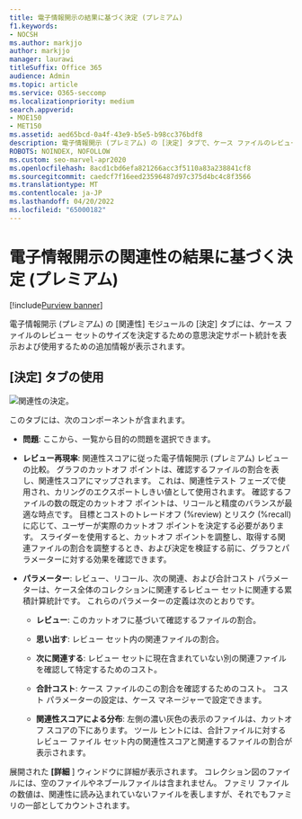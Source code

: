```yaml
---
title: 電子情報開示の結果に基づく決定 (プレミアム)
f1.keywords:
- NOCSH
ms.author: markjjo
author: markjjo
manager: laurawi
titleSuffix: Office 365
audience: Admin
ms.topic: article
ms.service: O365-seccomp
ms.localizationpriority: medium
search.appverid:
- MOE150
- MET150
ms.assetid: aed65bcd-0a4f-43e9-b5e5-b98cc376bdf8
description: 電子情報開示 (プレミアム) の [決定] タブで、ケース ファイルのレビュー セットの正しいサイズを決定するのに役立つデータを提供する方法について説明します。
ROBOTS: NOINDEX, NOFOLLOW
ms.custom: seo-marvel-apr2020
ms.openlocfilehash: 8acd1cbd6efa821266acc3f5110a83a238841cf8
ms.sourcegitcommit: caedcf7f16eed23596487d97c375d4bc4c8f3566
ms.translationtype: MT
ms.contentlocale: ja-JP
ms.lasthandoff: 04/20/2022
ms.locfileid: "65000182"
---
```

# <a name="decisions-based-on-relevance-results-in-ediscovery-premium"></a>電子情報開示の関連性の結果に基づく決定 (プレミアム)

[!include[Purview banner](../includes/purview-rebrand-banner.md)]
  
電子情報開示 (プレミアム) の [関連性] モジュールの [決定] タブには、ケース ファイルのレビュー セットのサイズを決定するための意思決定サポート統計を表示および使用するための追加情報が表示されます。
  
## <a name="using-the-decide-tab"></a>[決定] タブの使用

![関連性の決定。](../media/f32fed89-f3b5-404a-90c7-ea25d2eb58a9.png)
  
このタブには、次のコンポーネントが含まれます。
  
- **問題**: ここから、一覧から目的の問題を選択できます。

- **レビュー再現率**: 関連性スコアに従った電子情報開示 (プレミアム) レビューの比較。 グラフのカットオフ ポイントは、確認するファイルの割合を表し、関連性スコアにマップされます。 これは、関連性テスト フェーズで使用され、カリングのエクスポートしきい値として使用されます。 確認するファイルの数の既定のカットオフ ポイントは、リコールと精度のバランスが最適な時点です。 目標とコストのトレードオフ (%review) とリスク (%recall) に応じて、ユーザーが実際のカットオフ ポイントを決定する必要があります。 スライダーを使用すると、カットオフ ポイントを調整し、取得する関連ファイルの割合を調整するとき、および決定を検証する前に、グラフとパラメーターに対する効果を確認できます。

- **パラメーター**: レビュー、リコール、次の関連、および合計コスト パラメーターは、ケース全体のコレクションに関連するレビュー セットに関連する累積計算統計です。 これらのパラメーターの定義は次のとおりです。

  - **レビュー**: このカットオフに基づいて確認するファイルの割合。

  - **思い出す**: レビュー セット内の関連ファイルの割合。

  - **次に関連する**: レビュー セットに現在含まれていない別の関連ファイルを確認して特定するためのコスト。

  - **合計コスト**: ケース ファイルのこの割合を確認するためのコスト。 コスト パラメーターの設定は、ケース マネージャーで設定できます。

  - **関連性スコアによる分布**: 左側の濃い灰色の表示のファイルは、カットオフ スコアの下にあります。 ツール ヒントには、合計ファイルに対するレビュー ファイル セット内の関連性スコアと関連するファイルの割合が表示されます。

展開された **[詳細** ] ウィンドウに詳細が表示されます。 コレクション図のファイルには、空のファイルやネブールファイルは含まれません。 ファミリ ファイルの数値は、関連性に読み込まれていないファイルを表しますが、それでもファミリの一部としてカウントされます。
